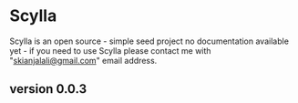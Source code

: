 # Scylla
Scylla is an open source - simple seed project
no documentation available yet - if you need to use Scylla please contact me with "skianjalali@gmail.com" email address.

## version 0.0.3

